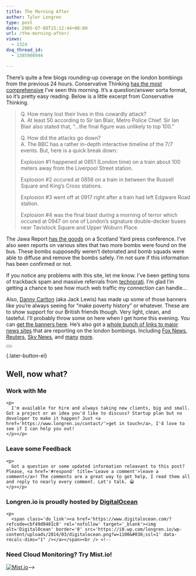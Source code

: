 ```yaml
---
title: The Morning After
author: Tyler Longren
type: post
date: 2005-07-08T15:12:44+00:00
url: /the-morning-after/
views:
  - 1324
dsq_thread_id:
  - 1385908944

---
```

There&#8217;s quite a few blogs rounding-up coverage on the london bombings from the previous 24 hours. Conservative Thinking [has the most comprehensive][1] I&#8217;ve seen this morning. It&#8217;s a question/answer sorta format, so it&#8217;s pretty easy reading. Below is a little excerpt from Conservative Thinking.

> Q. How many lost their lives in this cowardly attack?  
> A. At least 50 according to Sir Ian Blair, Metro Police Chief. Sir Ian Blair also stated that, &#8220;&#8230;the final figure was unlikely to top 100.&#8221;
> 
> Q. How did the attacks go down?  
> A. The BBC has a rather in-depth interactive timeline of the 7/7 events. But, here is a quick break down:
> 
> Explosion #1 happened at 0851 (London time) on a train about 100 meters away from the Liverpool Street station.
> 
> Explosion #2 occured at 0856 on a train in between the Russell Square and King&#8217;s Cross stations.
> 
> Explosion #3 went off at 0917 right after a train had left Edgware Road station.
> 
> Explosion #4 was the final blast during a morning of terror which occured at 0947 on one of London&#8217;s signature double-decker buses near Tavistock Square and Upper Woburn Place.

The Jawa Report [has the goods][2] on a Scotland Yard press conference. I&#8217;ve also seen reports on various sites that two more bombs were found on the bus. These bombs supposedly weren&#8217;t detonated and bomb squads were able to diffuse and remove the bombs safely. I&#8217;m not sure if this information has been confirmed or not.

If you notice any problems with this site, let me know. I&#8217;ve been getting tons of trackback spam and massive referrals from [technorati][3]. I&#8217;m glad I&#8217;m getting a chance to see how much web traffic my connection can handle&#8230;

Also, [Danny Carlton][4] (aka Jack Lewis) has made up some of those banners like you&#8217;re always seeing for &#8220;make poverty history&#8221; or whatever. These are to show support for our British friends though. Very light, clean, and tasteful. I&#8217;ll probably throw some on here when I get home this evening. You can [get the banners here][5]. He&#8217;s also got a [whole bunch of links to major news sites][5] that are reporting on the london bombings. Including [Fox News][6], [Reuters][7], [Sky News][8], and [many][9] [more][10]. 

<div class="wpulike wpulike-default " >
  <div class="wp_ulike_general_class wp_ulike_is_not_liked">
    <button type="button"
					aria-label="Like Button"
					data-ulike-id="1942"
					data-ulike-nonce="e714b11fee"
					data-ulike-type="likeThis"
					data-ulike-template="wpulike-default"
					data-ulike-display-likers="0"
					data-ulike-disable-pophover="0"
					class="wp_ulike_btn wp_ulike_put_image wp_likethis_1942"></button><span class="count-box"></span>
  </div>
</div>

[][11]{.later-button-el}

<div class='what-next'>
  <h2>
    Well, now what?
  </h2>
  
  <div class='hire'>
    <h3>
      Work with Me
    </h3>
    
    <p>
      I'm available for hire and always taking new clients, big and small. Got a project or an idea you'd like to discuss? Startup plan but no developer to make it happen? Just <a href='https://www.longren.io/contact/'>get in touch</a>, I'd love to see if I can help you out!
    </p></p>
  </div>
  
  <div class='hire'>
    <h3>
      Leave some Feedback
    </h3>
    
    <p>
      Got a question or some updated information releavant to this post? Please, <a href='#respond' title='Leave a comment'>leave a comment</a>! The comments are a great way to get help, I read them all and reply to nearly every comment. Let's talk. 😀
    </p></p>
  </div>
  
  <div class='now-what-bottom-ad'>
    <h3>
      Longren.io is proudly hosted by <a href='https://www.digitalocean.com/?refcode=cbf49d0481c8'>DigitalOcean</a>
    </h3>
    
    <p>
      <span class='do_link'><a href='https://www.digitalocean.com/?refcode=cbf49d0481c8' rel='nofollow' target='_blank'><img alt='DigitalOcean' border='0' src='https://i0.wp.com/longren.io/wp-content/uploads/2014/03/digitalocean.png?w=1100&#038;ssl=1' data-recalc-dims="1" /></a></span><br /> <!--

<h3>Need Cloud Monitoring? Try Mist.io!</h3>

<span class='do_link'><a href='http://mist.io/?ref=tyler' rel='nofollow' target='_blank'><img alt='Mist.io' border='0' src='https://i0.wp.com/longren.io/wp-content/uploads/2014/04/mistio.jpg?w=1100&#038;ssl=1' data-recalc-dims="1"></a></span>--></div> </div>

 [1]: http://www.conservativethinking.com/archives/2005/07/the-morning-after-7/7.php
 [2]: http://mypetjawa.mu.nu/archives/100680.php
 [3]: http://www.technorati.com/
 [4]: http://jacklewis.net/
 [5]: http://jacklewis.net/weblog/archives/2005/07/the_london_bomb_2.php
 [6]: http://www.foxnews.com/story/0,2933,161878,00.html
 [7]: http://reuters.myway.com/article/20050708/2005-07-08T114452Z_01_N08375236_RTRIDST_0_NEWS-SECURITY-BRITAIN-DC.html
 [8]: http://www.sky.com/skynews/article/0,,30000-1188389,00.html
 [9]: http://www.timesonline.co.uk/article/0,,22989-1685606,00.html
 [10]: http://www.guardian.co.uk/transport/Story/0,2763,1524008,00.html
 [11]: #